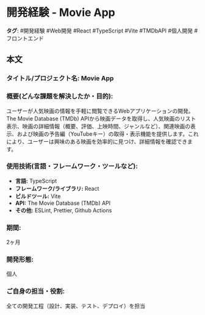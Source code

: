 # 開発経験 - Movie App

**タグ**: #開発経験 #Web開発 #React #TypeScript #Vite #TMDbAPI #個人開発 #フロントエンド

## 本文

### タイトル/プロジェクト名: Movie App

### 概要(どんな課題を解決したか・目的):
ユーザーが人気映画の情報を手軽に閲覧できるWebアプリケーションの開発。The Movie Database (TMDb) APIから映画データを取得し、人気映画のリスト表示、映画の詳細情報（概要、評価、上映時間、ジャンルなど）、関連映画の表示、および映画の予告編（YouTubeキー）の取得・表示機能を提供します。これにより、ユーザーは興味のある映画を効率的に見つけ、詳細情報を確認できます。

### 使用技術(言語・フレームワーク・ツールなど):
*   **言語:** TypeScript
*   **フレームワーク/ライブラリ:** React
*   **ビルドツール:** Vite
*   **API:** The Movie Database (TMDb) API
*   **その他:** ESLint, Prettier, Github Actions

### 期間:
2ヶ月

### 開発形態:
個人

### ご自身の担当・役割:
全ての開発工程（設計、実装、テスト、デプロイ）を担当
